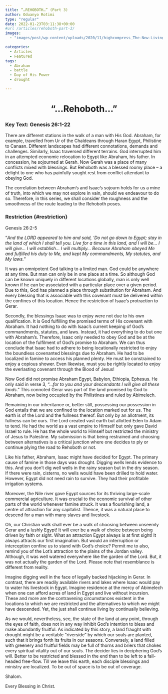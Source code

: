 ```yaml
---
title: “…REHOBOTH…” (Part 3)
author: Oduanyo Rotimi
type: "regular"
date: 2022-01-23T03:11:38+00:00
#url /articles/rehoboth-part-3/
images: 
  - "images/post/wp-content/uploads/2020/11/highcompress_The-New-Living-Way-Community-Website-Blog-Image-Template-500-x-500-27.jpg"

categories:
  - Articles
  - Featured
tags:
  - Abraham
  - battle
  - Day of His Power
  - drought

---
```

<h1 id="rehoboth" style="text-align: center;">
  <strong>&#8220;&#8230;Rehoboth&#8230;&#8221;</strong>
</h1>

### **Key Text**: **Genesis 26:1-22**

There are different stations in the walk of a man with His God. Abraham, for example, travelled from Ur of the Chaldeans through Haran Egypt, Philistine to Canaan. Different landscapes had different connotations, demands and challenges. Similarly, Isaac traversed different terrains. God interrupted him in an attempted economic relocation to Egypt like Abraham, his father. In concession, he sojourned at Gerah. Now Gerah was a place of many conflicts mixed with blessings. But Rehoboth was a blessed roomy place – a delight to one who has painfully sought rest from conflict attendant to obeying God.

The correlation between Abraham’s and Isaac’s sojourn holds for us a mine of truth, into which we may not explore in vain, should we endeavour to do so. Therefore, in this series, we shall consider the roughness and the smoothness of the route leading to the Rehoboth poses.

### Restriction {#restriction}

<div id="2c99dace2c7bf143" class="tab">
  <div class="tab__links">
    <a class="NETBibleTagged">Genesis 26:2-5</a>
  </div>
  
  <div id="f52b57e4c1e7f54c" class="tab__content active">
    <p>
      “<em>And the LORD appeared to him and said, ‘Do not go down to Egypt; stay in the land of which I shall tell you. Live for a time in this land, and I will be… I will give… I will establish… I will multiply… Because Abraham obeyed Me and fulfilled his duty to Me, and kept My commandments, My statutes, and My laws.</em>”
    </p>
  </div>
</div>

It was an omnipotent God talking to a limited man. God could be anywhere at any time. But man can only be in one place at a time. So although God can be known uniquely in different locations globally, man is only well known if he can be associated with a particular place over a given period. Due to this, God has planned a place through substitution for Abraham. And every blessing that is associable with this covenant must be delivered within the confines of this location. Hence the restriction of Isaac’s protraction to Gerar.

Secondly, the blessings Isaac was to enjoy were not due to his own qualification. It is God fulfilling the promised terms of His covenant with Abraham. It had nothing to do with Isaac’s current keeping of God’s commandments, statutes, and laws. Instead, it had everything to do but one with Abraham’s. Therefore, Isaac only needed to obey God and be at the location of the fulfilment of God’s promise to Abraham. We can thus conclude that Isaac had to adhere to being locationally restricted to enjoy the boundless covenanted blessings due to Abraham. He had to be localized in famine to access his planned plenty. He must be constrained to enjoy a copious shower. Even likewise, must you be rightly located to enjoy the everlasting covenant through the Blood of Jesus!

Now God did not promise Abraham Egypt, Babylon, Ethiopia, Ephesus. He only said in verse 3, “…_for to you and your descendants I will give all these lands_.” This connoted Gerar was part of the land promised by God to Abraham, now being occupied by the Philistines and ruled by Abimelech.

Remaining in our inheritance or, better still, possessing our possession in God entails that we are confined to the location marked out for us. The earth is of the Lord and the fullness thereof. But only by an allotment, its fullness can be ours. The Lord created vast earth but allotted Eden to Adam to tend. He had the world as a vast empire to Himself but only gave David Israel to rule. He has the whole world to Himself but restricted the ministry of Jesus to Palestine. My submission is that being restrained and choosing between alternatives is a critical junction where one decides to ply or continue plying the road to Rehoboth or not.

Like his father, Abraham, Isaac might have decided for Egypt. The primary cause of famine in those days was drought. Digging wells lends evidence to this. And you don&#8217;t dig well wells in the rainy season but in the dry season. If there were rain, cisterns, no wells would have been drilled to hold water. However, Egypt did not need rain to survive. They had their profitable irrigation systems.

Moreover, the Nile river gave Egypt sources for its thriving large-scale commercial agriculture. It was crucial to the economic survival of other parts of the world whenever famine struck. It was a flourishing land, a centre of attraction for any capitalist. Thence, it was a natural place to descend for a man with many slaves and livestock.

Oh, our Christian walk shall ever be a walk of choosing between unseemly Gerar and a lushly Egypt! It will ever be a walk of choice between being driven by faith or sight. What an attraction Egypt always is at first sight! It always attracts our first imagination. But would an interruption or interception confine us to stand with God’s choice? Permit me to also, remind you of the Lot&#8217;s attraction to the plains of the Jordan valley. Although, it was well watered everywhere like the garden of the Lord. But, it was not actually the garden of the Lord. Please note that resemblance is different from reality.

Imagine digging well in the face of legally backed hijacking in Gerar. In contrast, there are readily available rivers and lakes where Isaac would pay to water his livestock in Egypt. Imagine residence at the mercy of Abimelech when one can afford acres of land in Egypt and live without incursion. These and more are the contravening circumstances existent in the locations to which we are restricted and the alternatives to which we might have descended. Yet, the just shall continue living by continually believing.

As we would, nevertheless, see, the state of the land at any point, through the eyes of faith, does not in any way inhibit God’s intention to bless and make abundantly fruitful. As indicated by this story, a land fraught with drought might be a veritable “riverside” by which our souls are planted, such that it brings forth its fruits in our seasons. Conversely, a land filled with greenery and fruitful fields may be full of thorns and briers that chokes every spiritual vitality out of our souls. The decider lies in deciphering God’s will. Better to be restricted and blessed in the end than to be left to a fall-headed free-flow. Till we leave this earth, each disciple blessings and ministry are localized. To be out of space is to be out of coverage.

Shalom.

Every Blessing in Christ.

